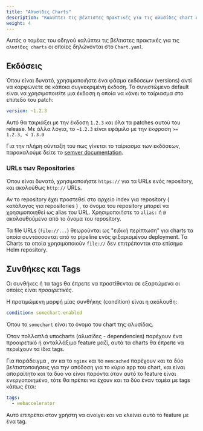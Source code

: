 ```yaml
---
title: "Αλυσίδες Charts"
description: "Καλύπτει τις βέλτιστες πρακτικές για τις αλυσίδες chart εντός ενός Chart."
weight: 4
---
```


Αυτός ο τομέας του οδηγού καλύπτει τις βέλτιστες πρακτικές για τις `αλυσίδες charts` οι οποίες δηλώνονται στο `Chart.yaml`.

## Εκδόσεις

Όπου είναι δυνατό, χρησιμοποιήστε ένα φάσμα εκδόσεων (versions) αντί να καρφώνετε σε κάποια συγκεκριμένη έκδοση. Το συνιστώμενο default είναι να χρησιμοποιείτε μια έκδοση η οποία να κάνει το ταίριασμα στο επίπεδο του patch:

```yaml
version: ~1.2.3
```

Αυτό θα ταιριάξει με την έκδοση `1.2.3` και όλα τα patches αυτού του release.  Με άλλα λόγια, το `~1.2.3` είναι εφάμιλο με την έκφραση `>= 1.2.3, < 1.3.0`

Για την πλήρη σύνταξη του πως γίνεται το ταίριασμα των εκδόσεων, παρακαλούμε δείτε το [semver
documentation](https://github.com/Masterminds/semver#checking-version-constraints).

### URLs των Repositories

Όπου είναι δυνατό, χρησιμοποιήστε `https://` για τα URLs ενός repository, και ακολούθως `http://` URLs.

Αν το repository έχει προστεθεί στο αρχείο index για repository ( κατάλογος για repositories ) , το όνομα του repository μπορεί να χρησιμοποιηθεί ως alias του URL. Χρησιμοποιήστε το `alias:` ή `@` ακολουθούμενο από το όνομα του repository.

Τα file URLs (`file://...`) θεωρούνται ως "ειδική περίπτωση" για charts τα οποία συντάσσονται από το pipeline ενός φιξαρισμένου deployment. Τα Charts τα οποία χρησιμοποιούν `file://` δεν επιτρέπονται στο επίσημο Helm repository.

## Συνθήκες και Tags

Οι συνθήκες ή τα tags θα έπρεπε να προστίθενται σε εξαρτώμενα οι οποίες είναι _προαιρετικές_.

Η προτιμώμενη μορφή μίας συνθήκης (condition) είναι η ακόλουθη:

```yaml
condition: somechart.enabled
```

Όπου το `somechart` είναι το όνομα του chart της αλυσίδας.

Όταν πολλαπλά υποcharts (αλυσίδες - dependencies) παρέχουν ένα προαιρετικό ή ανταλλάξιμο
feature μαζί, αυτά τα charts θα έπρεπε να περιέχουν τα ίδια tags.

Για παράδειγμα , αν κα το `nginx` και το `memcached` παρέχουν και τα δύο βελτιστοποιήσεις για την απόδοση για το κύριο app του chart, και είναι απαραίτητο και τα δύο να είναι παρόντα όταν αυτό το feature είναι ενεργοποιημένο, τότε θα πρέπει να έχουν και τα δύο έναν τομέα με tags κάπως έτσι:

```yaml
tags:
  - webaccelerator
```

Αυτό επιτρέπει στον χρήστη να ανοίγει και να κλείνει αυτό το feature με ένα tag.

